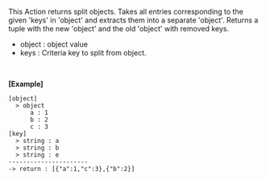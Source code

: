 This Action returns split objects.
Takes all entries corresponding to the given 'keys' in 'object' and extracts them into a separate 'object'.
Returns a tuple with the new 'object' and the old 'object' with removed keys.
<br/>

- object : object value
- keys : Criteria key to split from object.

<br/>

**[Example]**
```
[object]
  > object
      a : 1
      b : 2
      c : 3
[key]
  > string : a
  > string : b
  > string : e
----------------------
-> return : [{"a":1,"c":3},{"b":2}]
```

